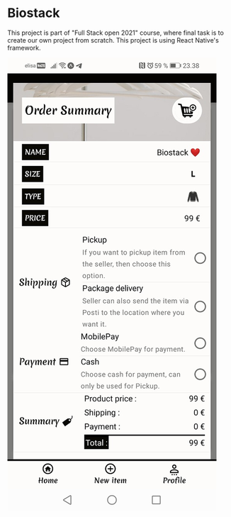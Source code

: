 # Biostack
This project is part of "Full Stack open 2021" course, where final task is to create our own project from scratch.  This project is using React Native's framework.


![Biostack](/documentation/images/Checkout_component_one.jpg)
